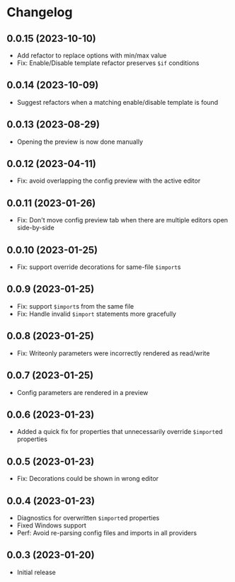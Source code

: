 <!--
	Placeholder for next versions:
	## __WORK IN PROGRESS__
-->

# Changelog
## 0.0.15 (2023-10-10)
* Add refactor to replace options with min/max value
* Fix: Enable/Disable template refactor preserves `$if` conditions

## 0.0.14 (2023-10-09)
* Suggest refactors when a matching enable/disable template is found

## 0.0.13 (2023-08-29)
* Opening the preview is now done manually

## 0.0.12 (2023-04-11)
* Fix: avoid overlapping the config preview with the active editor

## 0.0.11 (2023-01-26)
* Fix: Don't move config preview tab when there are multiple editors open side-by-side

## 0.0.10 (2023-01-25)
* Fix: support override decorations for same-file `$import`s

## 0.0.9 (2023-01-25)
* Fix: support `$import`s from the same file
* Fix: Handle invalid `$import` statements more gracefully

## 0.0.8 (2023-01-25)
* Fix: Writeonly parameters were incorrectly rendered as read/write

## 0.0.7 (2023-01-25)
* Config parameters are rendered in a preview

## 0.0.6 (2023-01-23)
* Added a quick fix for properties that unnecessarily override `$import`ed properties

## 0.0.5 (2023-01-23)
* Fix: Decorations could be shown in wrong editor

## 0.0.4 (2023-01-23)
* Diagnostics for overwritten `$import`ed properties
* Fixed Windows support
* Perf: Avoid re-parsing config files and imports in all providers

## 0.0.3 (2023-01-20)
* Initial release
